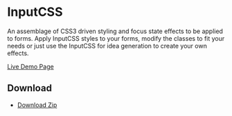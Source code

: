 # InputCSS
An assemblage of CSS3 driven styling and focus state effects to be applied to forms. Apply InputCSS styles to your forms, modify the classes to fit your needs or just use the InputCSS for idea generation to create your own effects.

[Live Demo Page](http://iamalexdaniels.com/inputcss.html)

## Download

- [Download Zip](http://iamalexdaniels.com/css/InputCSS-Master.zip)
